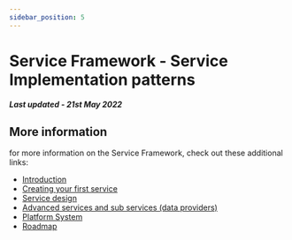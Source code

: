 ```yaml
---
sidebar_position: 5
---
```


# Service Framework - Service Implementation patterns

***Last updated - 21st May 2022***



## More information

for more information on the Service Framework, check out these additional links:

* [Introduction](serviceframework_01_intro.md)
* [Creating your first service](serviceframework_02_getting_started.md)
* [Service design](serviceframework_03_service_design.md)
* [Advanced services and sub services (data providers)](serviceframework_04_advanced_services.md)
* [Platform System](serviceframework_06_platform_system.md)
* [Roadmap](serviceframework_07_roadmap.md)
